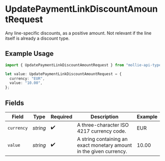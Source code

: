 # UpdatePaymentLinkDiscountAmountRequest

Any line-specific discounts, as a positive amount. Not relevant if the line itself is already a discount
type.

## Example Usage

```typescript
import { UpdatePaymentLinkDiscountAmountRequest } from "mollie-api-typescript/models/operations";

let value: UpdatePaymentLinkDiscountAmountRequest = {
  currency: "EUR",
  value: "10.00",
};
```

## Fields

| Field                                                               | Type                                                                | Required                                                            | Description                                                         | Example                                                             |
| ------------------------------------------------------------------- | ------------------------------------------------------------------- | ------------------------------------------------------------------- | ------------------------------------------------------------------- | ------------------------------------------------------------------- |
| `currency`                                                          | *string*                                                            | :heavy_check_mark:                                                  | A three-character ISO 4217 currency code.                           | EUR                                                                 |
| `value`                                                             | *string*                                                            | :heavy_check_mark:                                                  | A string containing an exact monetary amount in the given currency. | 10.00                                                               |
